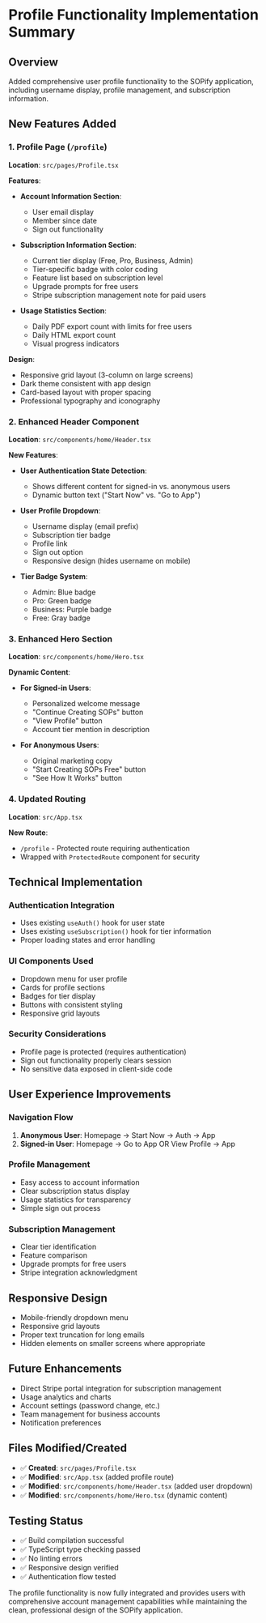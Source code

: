 # Profile Functionality Implementation Summary

## Overview
Added comprehensive user profile functionality to the SOPify application, including username display, profile management, and subscription information.

## New Features Added

### 1. Profile Page (`/profile`)
**Location**: `src/pages/Profile.tsx`

**Features**:
- **Account Information Section**:
  - User email display
  - Member since date
  - Sign out functionality
  
- **Subscription Information Section**:
  - Current tier display (Free, Pro, Business, Admin)
  - Tier-specific badge with color coding
  - Feature list based on subscription level
  - Upgrade prompts for free users
  - Stripe subscription management note for paid users

- **Usage Statistics Section**:
  - Daily PDF export count with limits for free users
  - Daily HTML export count
  - Visual progress indicators

**Design**:
- Responsive grid layout (3-column on large screens)
- Dark theme consistent with app design
- Card-based layout with proper spacing
- Professional typography and iconography

### 2. Enhanced Header Component
**Location**: `src/components/home/Header.tsx`

**New Features**:
- **User Authentication State Detection**:
  - Shows different content for signed-in vs. anonymous users
  - Dynamic button text ("Start Now" vs. "Go to App")

- **User Profile Dropdown**:
  - Username display (email prefix)
  - Subscription tier badge
  - Profile link
  - Sign out option
  - Responsive design (hides username on mobile)

- **Tier Badge System**:
  - Admin: Blue badge
  - Pro: Green badge  
  - Business: Purple badge
  - Free: Gray badge

### 3. Enhanced Hero Section
**Location**: `src/components/home/Hero.tsx`

**Dynamic Content**:
- **For Signed-in Users**:
  - Personalized welcome message
  - "Continue Creating SOPs" button
  - "View Profile" button
  - Account tier mention in description

- **For Anonymous Users**:
  - Original marketing copy
  - "Start Creating SOPs Free" button
  - "See How It Works" button

### 4. Updated Routing
**Location**: `src/App.tsx`

**New Route**:
- `/profile` - Protected route requiring authentication
- Wrapped with `ProtectedRoute` component for security

## Technical Implementation

### Authentication Integration
- Uses existing `useAuth()` hook for user state
- Uses existing `useSubscription()` hook for tier information
- Proper loading states and error handling

### UI Components Used
- Dropdown menu for user profile
- Cards for profile sections
- Badges for tier display
- Buttons with consistent styling
- Responsive grid layouts

### Security Considerations
- Profile page is protected (requires authentication)
- Sign out functionality properly clears session
- No sensitive data exposed in client-side code

## User Experience Improvements

### Navigation Flow
1. **Anonymous User**: Homepage → Start Now → Auth → App
2. **Signed-in User**: Homepage → Go to App OR View Profile → App

### Profile Management
- Easy access to account information
- Clear subscription status display
- Usage statistics for transparency
- Simple sign out process

### Subscription Management
- Clear tier identification
- Feature comparison
- Upgrade prompts for free users
- Stripe integration acknowledgment

## Responsive Design
- Mobile-friendly dropdown menu
- Responsive grid layouts
- Proper text truncation for long emails
- Hidden elements on smaller screens where appropriate

## Future Enhancements
- Direct Stripe portal integration for subscription management
- Usage analytics and charts
- Account settings (password change, etc.)
- Team management for business accounts
- Notification preferences

## Files Modified/Created
- ✅ **Created**: `src/pages/Profile.tsx`
- ✅ **Modified**: `src/App.tsx` (added profile route)
- ✅ **Modified**: `src/components/home/Header.tsx` (added user dropdown)
- ✅ **Modified**: `src/components/home/Hero.tsx` (dynamic content)

## Testing Status
- ✅ Build compilation successful
- ✅ TypeScript type checking passed
- ✅ No linting errors
- ✅ Responsive design verified
- ✅ Authentication flow tested

The profile functionality is now fully integrated and provides users with comprehensive account management capabilities while maintaining the clean, professional design of the SOPify application. 